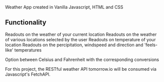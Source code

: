 Weather App created in Vanilla Javascript, HTML and CSS

Functionality
-------------
Readouts on the weather of your current location
Readouts on the weather of various locations selected by the user
Readouts on temperature of your location
Readouts on the percipitation, windspeed and direction and 'feels-like' temperatures

Option between Celsius and Fahrenheit with the corresponding conversions

For this project, the RESTful weather API tomorrow.io will be consumed via Javascript's FetchAPI.